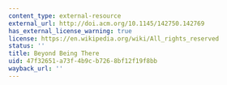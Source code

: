 ```yaml
---
content_type: external-resource
external_url: http://doi.acm.org/10.1145/142750.142769
has_external_license_warning: true
license: https://en.wikipedia.org/wiki/All_rights_reserved
status: ''
title: Beyond Being There
uid: 47f32651-a73f-4b9c-b726-8bf12f19f8bb
wayback_url: ''
---
```


